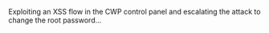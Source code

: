 Exploiting an XSS flow in the CWP control panel and escalating the attack to change the root password...
